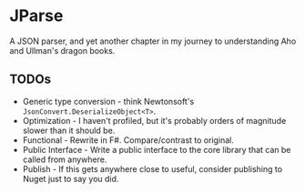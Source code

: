 # JParse

A JSON parser, and yet another chapter in my journey to understanding Aho and Ullman's dragon books.

## TODOs

* Generic type conversion - think Newtonsoft's `JsonConvert.DeserializeObject<T>`.
* Optimization - I haven't profiled, but it's probably orders of magnitude slower than it should be.
* Functional - Rewrite in F#. Compare/contrast to original.
* Public Interface - Write a public interface to the core library that can be called from anywhere.
* Publish - If this gets anywhere close to useful, consider publishing to Nuget just to say you did.
